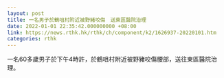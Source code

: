 ```yaml
---
layout: post
title: 一名男子於鶴咀村附近被野豬咬傷　送東區醫院治理
date: 2022-01-01 22:35:42.000000000 +08:00
link: https://news.rthk.hk/rthk/ch/component/k2/1626937-20220101.htm
categories: rthk
---
```


一名60多歲男子於下午4時許，於鶴咀村附近被野豬咬傷腰部，送往東區醫院治理。
